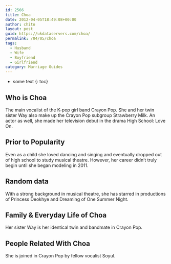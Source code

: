```yaml
---
id: 2566
title: Choa
date: 2012-04-05T18:49:08+00:00
author: chito
layout: post
guid: https://ukdataservers.com/choa/
permalink: /04/05/choa
tags:
  - Husband
  - Wife
  - Boyfriend
  - Girlfriend
category: Marriage Guides
---
```


* some text
{: toc}


## Who is  Choa
                  
                  
                  
The main vocalist of the K-pop girl band Crayon Pop. She and her twin sister Way also make up the Crayon Pop subgroup Strawberry Milk. An actor as well, she made her television debut in the drama High School: Love On.
                  
                
                
                
## Prior to Popularity 
                  
                  
                  
Even as a child she loved dancing and singing and eventually dropped out of high school to study musical theatre. However, her career didn&#8217;t truly begin until she began modeling in 2011.
                  
                
                
                
## Random data 
                  
                  
                  
With a strong background in musical theatre, she has starred in productions of Princess Deokhye and Dreaming of One Summer Night.
                  
                
                
                
## Family & Everyday Life of Choa
                  
                  
                  
Her sister Way is her identical twin and bandmate in Crayon Pop.
                  
                
                
                
## People Related With  Choa
                  
                  
                  
She is joined in Crayon Pop by fellow vocalist Soyul.
                  
                
              
            
          
          
          
    
    
  
